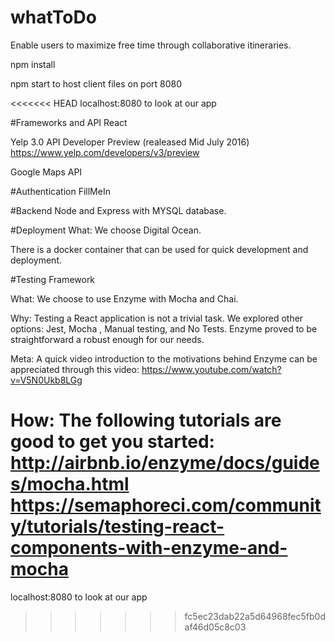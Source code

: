 # whatToDo
Enable users to maximize free time through collaborative itineraries. 

npm install

npm start to host client files on port 8080

<<<<<<< HEAD
localhost:8080 to look at our app

#Frameworks and API 
React 

Yelp 3.0 API Developer Preview (realeased Mid July 2016)
https://www.yelp.com/developers/v3/preview

Google Maps API



#Authentication
FillMeIn

#Backend
Node and Express with MYSQL database. 

#Deployment
What:
We choose Digital Ocean. 

There is a docker container that can be used for quick development and deployment. 


#Testing Framework

What:
 We choose to use Enzyme with Mocha and Chai. 

Why: 
Testing a React application is not a trivial task. We explored other options: Jest, Mocha , Manual testing, and No Tests. Enzyme proved to be  straightforward a robust enough for our needs. 

Meta:
A quick video introduction to the motivations behind Enzyme can be appreciated through this video: https://www.youtube.com/watch?v=V5N0Ukb8LGg

How: 
The following tutorials are good to get you started:
http://airbnb.io/enzyme/docs/guides/mocha.html
https://semaphoreci.com/community/tutorials/testing-react-components-with-enzyme-and-mocha
=======
localhost:8080 to look at our app
>>>>>>> fc5ec23dab22a5d64968fec5fb0daf46d05c8c03
